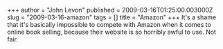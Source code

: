 +++
author = "John Levon"
published = 2009-03-16T01:25:00.003000Z
slug = "2009-03-16-amazon"
tags = []
title = "Amazon"
+++
It's a shame that it's basically impossible to compete with Amazon when
it comes to online book selling, because their website is so horribly
awful to use. Not fair.
